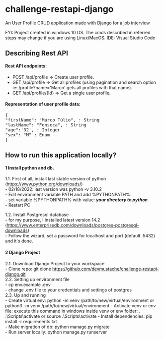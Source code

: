# challenge-restapi-django
An User Profile CRUD application made with Django for a job interview

FYI: Project created in windows 10 OS. The cmds described in referred steps may change if you are using Linux/MacOS. IDE: Visual Studio Code

## Describing Rest API

#### Rest API endpoints:
<ul>
   <li>POST /api/profile => Create user profile.</li>
   <li>GET /api/profile => Get all profiles (using pagination and search option ie: /profile?name='Marco' gets all profiles with that name).</li>
   <li>GET /api/profile/{ìd} => Get a single user profile.</li>
</ul>

#### Representation of user profile data:

<pre>
{
"firstName": "Marco Túlio", : String
"lastName": "Fonseca", : String
"age":'32', : Integer
"sex": "M" : Enum
}
</pre>

## How to run this application locally?

#### 1 Install python and db.

1.1. First of all, install last stable version of python (https://www.python.org/downloads/)                 
          -  02/18/2022: last version was python -v 3.10.2 <br/>
          -  Edit environment variable PATH and add %PYTHONPATH%. <br/>
          -  set variable %PYTHONPATH% with value: _**your directory to python**_ <br/>
          -  Restart PC  <br/>
      
1.2. Install Postgresql database <br/>
          -  for my purpose, I installed latest version 14.2 (https://www.enterprisedb.com/downloads/postgres-postgresql-downloads) <br/>
          -  Follow the wizard, set a password for localhost and port (default: 5432) and it's done. <br/>
          
#### 2 Django Project
   
2.1. Download Django Project to your workspace<br/>
       - Clone repo: git clone https://github.com/devmustache/challenge-restapi-django.git <br/>
2.2. Setting up environment file <br/>
       - cp env.example .env<br/>
       - change .env file to your credentials and settings of postgres<br/>
2.3. Up and running <br/>
       - Create virtual env: python -m venv /path/to/new/virtual/environment or python3 -m venv /path/to/new/virtual/environment
       - Activate venv or env file:  execute this command in windows inside venv or env folder: . .\Scripts\activate or source .\Scripts\activate
       - Install dependencies: pip install -r requirements.txt <br/>
       - Make migration of db: python manage.py migrate <br/>
       - Run server locally: python manage.py runserver<br/>
